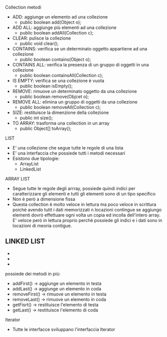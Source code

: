 Collection metodi
- ADD: aggiunge un elemento ad una collezione
    - public boolean add(Object o);
- ADD ALL: aggiunge più elementi ad una collezione
    - public boolean addAll(Collection c);
- CLEAR: pulisce la collezione
    - public void clear();
- CONTAINS: verifica se un determinato oggetto appartiene ad una collezione
    - public boolean contains(Object o);
- CONTAINS ALL: verifica la presenza di un gruppo di oggetti in una collezione
    - public boolean containsAll(Collection c);
- IS EMPTY: verifica se una collezione è vuota
    - public boolean isEmpty();
- REMOVE: rimuove un determinato oggetto da una collezione
    - public boolean remove(Objcet o);
- REMOVE ALL: elimina un gruppo di oggetti da una collezione
    - public boolean removeAll(Collection c);
- SIZE: restituisce la dimenzione della collezione
    - public int size();
- TO ARRAY: trasforma una collection in un array
    - public Object[] toArray();

LIST
- E' una collezione che segue tutte le regole di una lista
- E' una interfaccia che possiede tutti i metodi necessari
- Esistono due tipologie:
    - ArrayList
    - LinkedList

ARRAY LIST
- Segue tutte le regole degli arrray, possiede quindi indici per caratterizzare gli elementi e tutti gli elementi sono di un tipo specifico
- Non è però a dimensione fissa
- Questa collection è molto veloce in lettura ma poco veloce in scrittura poichè avendo tutit i dati memorizzati n locazioni contingue se aggiungo elementi dovrò effettuare ogni volta un copia ed incolla dell'intero array. E' veloce però in lettura proprio perchè possiede gli indici e i dati sono in locazioni di meoria contigue.

LINKED LIST
- 
-
-
-

possiede dei metodi in più:
- addFirst() -> aggiunge un elemento in testa
- addLast() -> aggiunge un elemento in coda
- removeFirst() -> rimuove un elemento in testa
- removeLast() -> rimuove un elemento in coda
- getFisrt() -> restituisce l'elemento di testa
- getLast() -> restituisce l'elemento di coda

Iterator
- Tutte le interfacce sviluppano l'interfaccia Iterator